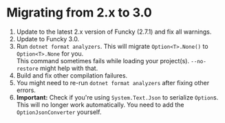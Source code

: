 # Migrating from 2.x to 3.0

1. Update to the latest 2.x version of Funcky (2.7.1) and fix all warnings.
2. Update to Funcky 3.0.
3. Run `dotnet format analyzers`. This will migrate `Option<T>.None()` to `Option<T>.None` for you. \
   This command sometimes fails while loading your project(s). `--no-restore` might help with that.
4. Build and fix other compilation failures.
5. You might need to re-run `dotnet format analyzers` after fixing other errors.
6. **Important:** Check if you're using `System.Text.Json` to serialize `Option`s.
   This will no longer work automatically. You need to add the `OptionJsonConverter` yourself.
